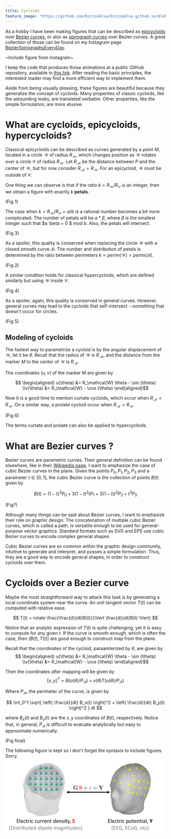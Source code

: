 ```yaml
---
title: Cycloids
feature_image: "https://github.com/EncisoAlva/EncisoAlva.github.io/blob/main/img/banner_tulip.jpg?raw=true"
---
```


As a hobby I have been making figures that can be described as [epicycloids](https://en.wikipedia.org/wiki/Epicycloid) over [Bezier curves](https://en.wikipedia.org/wiki/B%C3%A9zier_curve), or also as [spirograph curves](https://en.wikipedia.org/wiki/Spirograph) over Bezier curves.
A great collection of those can be found on my Instagram page [BezierSpirographsEveryDay](https://www.instagram.com/bezierspirographseveryday?igsh=MWR2NXBtcGdhNWxyNg==).

~Include figure from instagram~

I keep the code that produces those animations at a public GitHub repository, available in [this link](https://github.com/EncisoAlva/spirographs_matlab). After reading the basic principles, the interested reader may find a more efficient way to implement them. 

Aside from being visually pleasing, these figures are beautiful because they generalize the concept of cycloids.
Many properties of classic cycloids, like the astounding looks, are translated verbatim. 
Other properties, like the simple formulation, are more elusive.

# What are cycloids, epicycloids, hypercycloids?

Classical epicycloids can be described as curves generated by a point $M$, located in a circle $\mathcal{W}$ of radius $R_\mathcal{W}$, which changes position as $\mathcal{W}$ rotates over a circle $\mathcal{C}$ of radius $R_\mathcal{W}$. Let $R_\mathcal{M}$ be the distance between $P$ and the center of $\mathcal{W}$, but for now consider $R_\mathcal{M}=R_\mathcal{W}$. For an epicycloid, $\mathcal{W}$ must be outside of $\mathcal{C}$.

One thing we can observe is that if the ratio $k = R_\mathcal{W}/R_\mathcal{C}$ is an integer, then we obtain a figure with exactly $k$ **petals**.

(Fig 1)

The case when $k = R_\mathcal{W}/R_\mathcal{C} = a/b$ is a rational number becomes a bit more complicated. The number of petals will be $a*\beta$, where $\beta$ is the smallest integer such that $a \beta = 0 $ mod $b$. Also, the petals will intersect.

(Fig 3)

As a spoiler, this quality is conserved when replacing the circle $\mathcal{W}$ with a closed smooth curve $\mathcal{B}$. The number and distribution of petals is determined by the ratio between perimeters $k= perim\left(\mathcal{W}\right) = perim\left(\mathcal{B}\right)$.

(Fig 2)

A similar condition holds for classical hypercycloids, which are defined similarly but using $\mathcal{W}$ inside $\mathcal{C}$.

(Fig 4)

As a spoiler, again, this quality is conserved in general curves. However, general curves may lead to the cycloids that self-intersect --something that doesn't occur for circles.

(Fig 5)

## Modeling of cycloids

The fastest way to parametrize a cycloid is by the angular displacement of $\mathcal{W}$, let it be $\theta$. Recall that the radius of $\mathcal{W}$ is $R_\mathcal{M}$, and the distance from the marker $M$ to the center of $\mathcal{W}$ is $R_\mathcal{M}$.

The coordinates $(u,v)$ of the marker $M$ are given by

$$ \begin{aligned}
u(\theta) &= R_\mathcal{W} \theta - \sin (\theta) \\v(\theta) &= R_\mathcal{W} - \cos (\theta) 
\end{aligned}$$

Now it is a good time to mention curtate cycloids, which occur when $R_\mathcal{M} < R_\mathcal{W}$. On a similar way, a prolate cycloid occur when $R_\mathcal{M} > R_\mathcal{W}$.

(Fig 6)

The terms curtate and prolate can also be applied to hypercycloids.

# What are Bezier curves ?

Bezier curves are parametric curves. Their general definition can be found elsewhere, like in their [Wikipedia page](https://en.wikipedia.org/wiki/B%C3%A9zier_curve). I want to emphasize the case of cubic Bezier curves in the plane. Given the points $P_0, P_1, P_2, P_3$ and a parameter $t \in [0,1]$, the cubic Bezier curve is the collection of points $B(t)$ given by

$$
B(t) = (1-t)^3 P_0 + 3(1-t)^2t P_1 + 3(1-t) t^2 P_2 + t^3 P_3
$$

(Fig?)

Although many things can be said about Bezier curves, I want to emphasize their role on graphic design. The concatenation of multiple cubic Bezier curves, which is called a path, is versatile enough to be used for general-purpose vector graphics. Standard formats such as SVG and EPS use cubic Bezier curves to encode complex general shapes.

Cubic Bezier curves are so common within the graphic design community, intuitive to generate and interpret, and posses a simple formulation. Thus, they are a good way to encode general shapes, in order to construct cycloids over them.

# Cycloids over a Bezier curve

Maybe the most straightforward way to attack this task is by generating a local coordinate system near the curve. An unit tangent vector $T(t)$ can be computed with relative ease.

$$
T(t) = rotate \frac{\frac{d}{dt}B(t)}{\Vert \frac{d}{dt}B(t) \Vert}
$$

Notice that an analytic expression of $T(t)$ is quite challenging, yet it is easy to compute for any given $t$. If the curve is smooth enough, which is often the case, then $(B(t),T(t))$ are good enough to construct map from the plane. 

Recall that the coordinates of the cycloid, paraamterized by $\theta$, are given by
$$ \begin{aligned}
u(\theta) &= R_\mathcal{W} \theta - \sin (\theta) \\v(\theta) &= R_\mathcal{W} - \cos (\theta) 
\end{aligned}$$

Then the coordinates after mapping will be given by
$$ [x,y]^T = 
B(u(\theta)/P_\mathcal{B}) + v(\theta) T(u(\theta)/P_\mathcal{B})
$$

Where $P_\mathcal{B}$, the perimeter of the curve, is given by

$$
\int_0^1 \sqrt{ \left( \frac{d}{dt} B_x(t) \right)^2 + \left( \frac{d}{dt} B_y(t) \right)^2 } dt
$$

where $B_x(t)$ and $B_y(t)$ are the $x,y$ coordinates of $B(t)$, respectively. Notice that, in general, $P_\mathcal{B}$ is difficult to evaluate analytically but easy to approximate numerically.

(Fig final)

The following figure is kept so I don't forget the syntaxis to include figures. Sorry.
![Inverse problem of Electric Source Imaging, simplified.](https://github.com/EncisoAlva/EncisoAlva.github.io/blob/main/img/InverseProblemESI.png?raw=true)